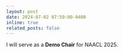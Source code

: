 ```yaml
---
layout: post
date: 2024-07-02 07:59:00-0400
inline: true
related_posts: false
---
```


I will serve as a **Demo Chair** for NAACL 2025. 
